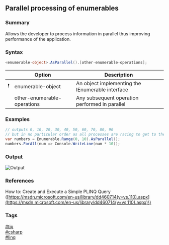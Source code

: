 ## Parallel processing of enumerables

### Summary
Allows the developer to process information in parallel thus improving performance of the application.  

### Syntax
```csharp
<enumerable-object>.AsParallel().[other-enumerable-operations];
```

|               | Option                      | Description                                      |
| :-----------: | --------------------------- | ------------------------------------------------ |
| :exclamation: | enumerable-object           | An object implementing the IEnumerable interface |
|               | other-enumerable-operations | Any subsequent operation performed in parallel   |

### Examples
```csharp
// outputs 0, 10, 20, 30, 40, 50, 60, 70, 80, 90
// but in no particular order as all processes are racing to get to the Console.WriteLine statement
var numbers = Enumerable.Range(0, 10).AsParallel();
numbers.ForAll(num => Console.WriteLine(num * 10)); 
```  

### Output
![Output](https://cloud.githubusercontent.com/assets/19519411/20216542/e2e09db0-a7e0-11e6-8ce6-0457f1f8331b.png)  

### References
How to: Create and Execute a Simple PLINQ Query \([https://msdn.microsoft.com/en-us/library/dd460714(v=vs.110).aspx](https://msdn.microsoft.com/en-us/library/dd460714(v=vs.110).aspx)\)  

### Tags  
[#tip](../../tips.md)  
[#csharp](../csharp.md)  
[#linq](linq.md)  